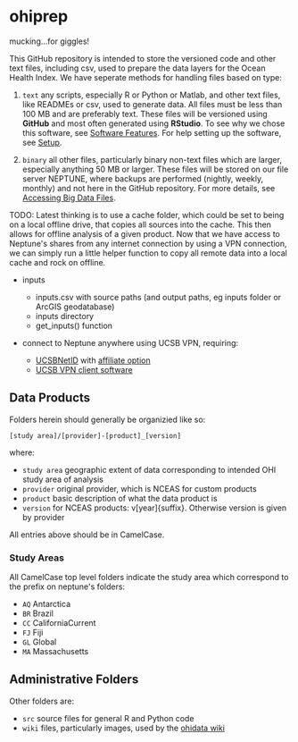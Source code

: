 ohiprep
=======

mucking...for giggles!


This GitHub repository is intended to store the versioned code and other text files, including csv, used to prepare the data layers for the Ocean Health Index. We have seperate methods for handling files based on type:

1. `text` any scripts, especially R or Python or Matlab, and other text files, like READMEs or csv, used to generate data. All files must be less than 100 MB and are preferably text. These files will be versioned using **GitHub** and most often generated using **RStudio**. To see why we chose this software, see [Software Features](https://github.com/OHI-Science/ohidata/wiki/Software-Features). For help setting up the software, see [Setup](https://github.com/OHI-Science/ohidata/wiki/Setup).

1. `binary` all other files, particularly binary non-text files which are larger, especially anything 50 MB or larger. These files will be stored on our file server NEPTUNE, where backups are performed (nightly, weekly, monthly) and not here in the GitHub repository. For more details, see [Accessing Big Data Files](https://github.com/OHI-Science/ohidata/wiki/Accessing-Big-Data-Files).


TODO: Latest thinking is to use a cache folder, which could be set to being on a local offline drive, that copies all sources into the cache. This then allows for offline analysis of a given product. Now that we have access to Neptune's shares from any internet connection by using a VPN connection, we can simply run a little helper function to copy all remote data into a local cache and rock on offline.
 * inputs
   - inputs.csv with source paths (and output paths, eg inputs folder or ArcGIS geodatabase)
   - inputs directory
   - get_inputs() function

 * connect to Neptune anywhere using UCSB VPN, requiring:
   - [UCSBNetID](http://www.identity.ucsb.edu/customers/provisioning/) with [affiliate option](http://www.identity.ucsb.edu/customers/affiliates/)
   - [UCSB VPN client software](http://www.oit.ucsb.edu/network_services/VPN_service/get_connected.asp)

## Data Products

Folders herein should generally be organizied like so:

    [study area]/[provider]-[product]_[version]

where:

 * `study area` geographic extent of data corresponding to intended OHI study area of analysis 
 * `provider` original provider, which is NCEAS for custom products
 * `product` basic description of what the data product is
 * `version` for NCEAS products: v[year]{suffix}. Otherwise version is given by provider

All entries above should be in CamelCase.

### Study Areas

All CamelCase top level folders indicate the study area which correspond to the prefix on neptune's folders:
* `AQ` Antarctica
* `BR` Brazil
* `CC` CaliforniaCurrent
* `FJ` Fiji
* `GL` Global
* `MA` Massachusetts

## Administrative Folders

Other folders are:
* `src` source files for general R and Python code 
* `wiki` files, particularly images, used by the [ohidata wiki](https://github.com/OHI-Science/ohidata/wiki/_pages)
